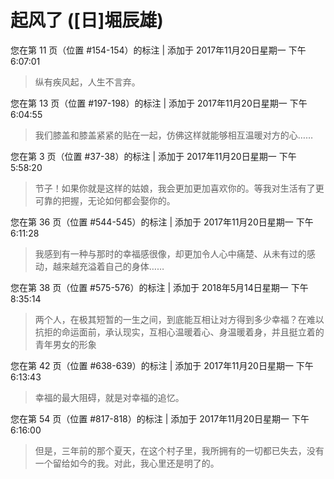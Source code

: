 # 起风了 ([日]堀辰雄)

您在第 11 页（位置 #154-154）的标注 | 添加于 2017年11月20日星期一 下午6:07:01

>纵有疾风起，人生不言弃。

您在第 13 页（位置 #197-198）的标注 | 添加于 2017年11月20日星期一 下午6:04:55

>我们膝盖和膝盖紧紧的贴在一起，仿佛这样就能够相互温暖对方的心……

您在第 3 页（位置 #37-38）的标注 | 添加于 2017年11月20日星期一 下午5:58:20

>节子！如果你就是这样的姑娘，我会更加更加喜欢你的。等我对生活有了更可靠的把握，无论如何都会娶你的。

您在第 36 页（位置 #544-545）的标注 | 添加于 2017年11月20日星期一 下午6:11:28

>我感到有一种与那时的幸福感很像，却更加令人心中痛楚、从未有过的感动，越来越充溢着自己的身体……

您在第 38 页（位置 #575-576）的标注 | 添加于 2018年5月14日星期一 下午8:35:14

>两个人，在极其短暂的一生之间，到底能互相让对方得到多少幸福？在难以抗拒的命运面前，承认现实，互相心温暖着心、身温暖着身，并且挺立着的青年男女的形象

您在第 42 页（位置 #638-639）的标注 | 添加于 2017年11月20日星期一 下午6:13:43

>幸福的最大阻碍，就是对幸福的追忆。

您在第 54 页（位置 #817-818）的标注 | 添加于 2017年11月20日星期一 下午6:16:00

>但是，三年前的那个夏天，在这个村子里，我所拥有的一切都已失去，没有一个留给如今的我。对此，我心里还是明了的。